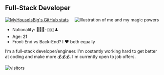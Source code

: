 ## Full-Stack Developer

<img align="right" src="https://i.imgur.com/XwyDbnQ.gif" alt="Illustration of me and my magic powers" />

[![MyHouseIsBig's GitHub stats](https://github-readme-stats.vercel.app/api?username=MyHouseIsBig&show_icons=true&theme=transparent)](https://github.com/anuraghazra/github-readme-stats)

- Nationality: 🍕🇮🇹-🇷🇺♟️ 
- Age: 21
- Front-End vs Back-End? I ♥️ both equally

I’m a full-stack developer/engineer. 
I'm costantly working hard to get better at coding and make more 💰💰💰. 
I'm currently open to job offers. 

![visitors](https://visitor-badge.glitch.me/badge?page_id=MyHouseIsBig.MyHouseIsBig&left_color=green&right_color=red)

